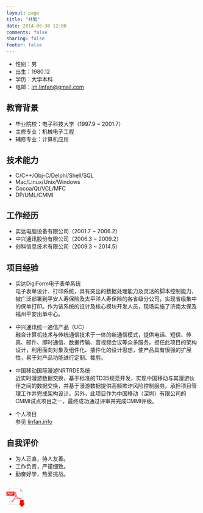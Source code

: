 ```yaml
---
layout: page
title: "林繁"
date: 2014-06-30 12:00
comments: false
sharing: false
footer: false
---
```


* 性别：男
* 出生：1980.12
* 学历：大学本科
* 电邮：[im.linfan@gmail.com](mailto:im.linfan@gmail.com)

## 教育背景

* 毕业院校：电子科技大学（1997.9 ~ 2001.7）
* 主修专业：机械电子工程
* 辅修专业：计算机应用

## 技术能力

* C/C++/Obj-C/Delphi/Shell/SQL
* Mac/Linux/Unix/Windows
* Cocoa/Qt/VCL/MFC
* DP/UML/CMMI

## 工作经历

* 实达电脑设备有限公司（2001.7 ~ 2006.2）
* 中兴通讯股份有限公司（2006.3 ~ 2009.2）
* 创科信息技术有限公司（2009.3 ~ 2014.5）

## 项目经验

* 实达DigiForm电子表单系统  
	电子表单设计、打印系统，具有突出的数据处理能力及灵活的脚本控制能力，被广泛部署到平安人寿保险及太平洋人寿保险的各省级分公司，实现省级集中的保单打印。作为该系统的设计及核心模块开发人员，现场实施了济南太保及福州平安出单中心。

* 中兴通讯统一通信产品（UC）  
融合计算机技术与传统通信技术于一体的新通信模式，提供电话、短信、传真、邮件、即时通信、数据传输、音视频会议等众多服务。担任此项目的架构设计，利用面向对象及组件化、插件化的设计思想，使产品具有很强的扩展性，易于对产品功能进行定制、裁剪。

* 中国移动国际漫游NRTRDE系统  
	近实时漫游数据交换，基于标准的TD35规范开发，实现中国移动与其漫游伙伴之间的数据交换，并基于漫游数据提供高额欺诈风险控制服务。承担项目管理工作并完成架构设计。另外，此项目作为中国移动（深圳）有限公司的CMMI试点项目之一，最终成功通过评审并完成CMMI评级。

* 个人项目  
	参见 [linfan.info](http://linfan.info/about)

## 自我评价

* 为人正直，待人友善。
* 工作负责，严谨细致。
* 勤奋好学，热爱挑战。
	
## 

<a href="resume.pdf">![下载](pdfdown.png)</a>
